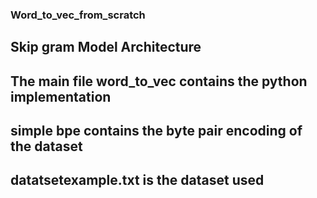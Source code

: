 ### Word_to_vec_from_scratch




## Skip gram Model Architecture


## The main file word_to_vec contains the python implementation

## simple bpe contains the byte pair encoding of the dataset

## datatsetexample.txt is the dataset used






